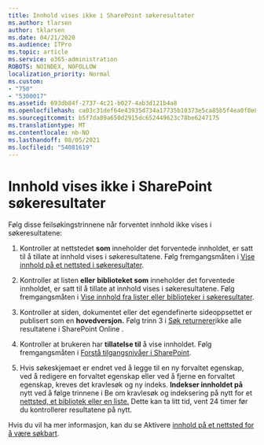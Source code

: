 ```yaml
---
title: Innhold vises ikke i SharePoint søkeresultater
ms.author: tlarsen
author: tklarsen
ms.date: 04/21/2020
ms.audience: ITPro
ms.topic: article
ms.service: o365-administration
ROBOTS: NOINDEX, NOFOLLOW
localization_priority: Normal
ms.custom:
- "750"
- "5300017"
ms.assetid: 693db84f-2737-4c21-b027-4ab3d121b4a8
ms.openlocfilehash: ca03c31def64e43935d734a17735b10373e5ca85b5f4ea0f0e886b9ea39884cd
ms.sourcegitcommit: b5f7da89a650d2915dc652449623c78be6247175
ms.translationtype: MT
ms.contentlocale: nb-NO
ms.lasthandoff: 08/05/2021
ms.locfileid: "54081619"
---
```

# <a name="content-doesnt-appear-in-sharepoint-search-results"></a>Innhold vises ikke i SharePoint søkeresultater

Følg disse feilsøkingstrinnene når forventet innhold ikke vises i søkeresultatene:
  
1. Kontroller at nettstedet **som** inneholder det forventede innholdet, er satt til å tillate at innhold vises i søkeresultatene. Følg fremgangsmåten i [Vise innhold på et nettsted i søkeresultater](https://docs.microsoft.com/sharepoint/make-site-content-searchable#show-content-on-a-site-in-search-results).

2. Kontroller at listen **eller** **biblioteket som** inneholder det forventede innholdet, er satt til å tillate at innhold vises i søkeresultatene. Følg fremgangsmåten i [Vise innhold fra lister eller biblioteker i søkeresultater](https://docs.microsoft.com/sharepoint/make-site-content-searchable#show-content-from-lists-or-libraries-in-search-results).

3. Kontroller at siden, dokumentet eller det egendefinerte sideoppsettet er publisert som en **hovedversjon.** Følg trinn 3 i [Søk returnerer](https://go.microsoft.com/fwlink/?linkid=874525)ikke alle resultatene i SharePoint Online .

4. Kontroller at brukeren har **tillatelse til** å vise innholdet. Følg fremgangsmåten i [Forstå tilgangsnivåer i SharePoint](https://docs.microsoft.com/sharepoint/understanding-permission-levels).
    
5. Hvis søkeskjemaet er endret ved å legge til en ny forvaltet egenskap, ved å redigere en forvaltet egenskap eller ved å fjerne en forvaltet egenskap, kreves det kravlesøk og ny indeks. **Indekser innholdet på** nytt ved å følge trinnene i Be om kravlesøk og indeksering på nytt for et [nettsted, et bibliotek eller en liste.](https://docs.microsoft.com/sharepoint/crawl-site-content) Dette kan ta litt tid, vent 24 timer før du kontrollerer resultatene på nytt.

Hvis du vil ha mer informasjon, kan du se Aktivere [innhold på et nettsted for å være søkbart](https://docs.microsoft.com/sharepoint/make-site-content-searchable). 
  
